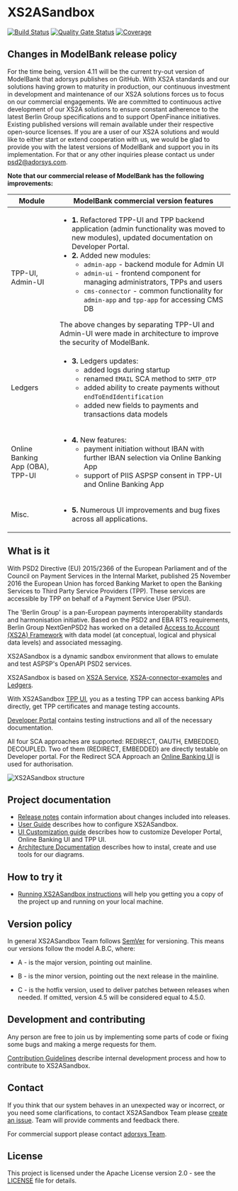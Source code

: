 # XS2ASandbox

[![Build Status](https://api.travis-ci.com/adorsys/XS2A-Sandbox.svg?branch=master)](https://travis-ci.com/adorsys/XS2A-Sandbox)
[![Quality Gate Status](https://sonarcloud.io/api/project_badges/measure?project=adorsys_XS2A-Sandbox&metric=alert_status)](https://sonarcloud.io/dashboard?id=adorsys_XS2A-Sandbox)
[![Coverage](https://sonarcloud.io/api/project_badges/measure?project=adorsys_XS2A-Sandbox&metric=coverage)](https://sonarcloud.io/dashboard?id=adorsys_XS2A-Sandbox)

## Changes in ModelBank release policy

For the time being, version 4.11 will be the current try-out version of ModelBank that adorsys publishes on GitHub.
With XS2A standards and our solutions having grown to maturity in production, our continuous investment in development
and maintenance of our XS2A solutions forces us to focus on our commercial engagements.
We are committed to continuous active development of our XS2A solutions to ensure constant adherence to the latest Berlin Group
specifications and to support OpenFinance initiatives.
Existing published versions will remain available under their respective open-source licenses.
If you are a user of our XS2A solutions and would like to either start or extend cooperation with us, we would be glad
to provide you with the latest versions of ModelBank and support you in its implementation.
For that or any other inquiries please contact us under psd2@adorsys.com.

**Note that our commercial release of ModelBank has the following improvements:**

| Module                           | ModelBank commercial version features                                                                                                                                                                                                                                                                                                                                                                                                                                                                                                                  |
| -------------------------------- | ------------------------------------------------------------------------------------------------------------------------------------------------------------------------------------------------------------------------------------------------------------------------------------------------------------------------------------------------------------------------------------------------------------------------------------------------------------------------------------------------------------------------------------------------------ |
| TPP-UI, Admin-UI                 | <ul><li> **1.** Refactored TPP-UI and TPP backend application (admin functionality was moved to new modules), updated documentation on Developer Portal.<li> **2.** Added new modules:<ul><li>`admin-app` - backend module for Admin UI <li>`admin-ui` - frontend component for managing administrators, TPPs and users<li>`cms-connector` - common functionality for `admin-app` and `tpp-app` for accessing CMS DB</li></ul></ul>The above changes by separating TPP-UI and Admin-UI were made in architecture to improve the security of ModelBank. |
| Ledgers                          | <ul><li>**3.** Ledgers updates:<ul><li>added logs during startup <li>renamed `EMAIL` SCA method to `SMTP_OTP` <li> added ability to create payments without `endToEndIdentification` <li> added new fields to payments and transactions data models</ul>                                                                                                                                                                                                                                                                                               |
| Online Banking App (OBA), TPP-UI | <ul><li>**4.** New features: <ul><li> payment initiation without IBAN with further IBAN selection via Online Banking App <li>support of PIIS ASPSP consent in TPP-UI and Online Banking App</ul></ul>                                                                                                                                                                                                                                                                                                                                                  |
| Misc.                            | <ul><li>**5.** Numerous UI improvements and bug fixes across all applications. </ul>                                                                                                                                                                                                                                                                                                                                                                                                                                                                   |

## What is it

With PSD2 Directive (EU) 2015/2366 of the European Parliament and of the Council on Payment Services in the Internal Market, published 25 November 2016
the European Union has forced Banking Market to open the Banking Services to Third Party Service Providers (TPP). These services are accessible by TPP on behalf of a Payment Service User (PSU).

The 'Berlin Group' is a pan-European payments interoperability standards and harmonisation initiative. Based on the PSD2 and EBA RTS requirements, Berlin Group NextGenPSD2 has worked on a detailed [Access to Account (XS2A) Framework](https://www.berlin-group.org/psd2-access-to-bank-accounts) with data model (at conceptual, logical and physical data levels) and associated messaging.

XS2ASandbox is a dynamic sandbox environment that allows to emulate and test ASPSP's OpenAPI PSD2 services.

XS2ASandbox is based on [XS2A Service](https://github.com/adorsys/xs2a), [XS2A-connector-examples](https://github.com/adorsys/xs2a-connector-examples) and [Ledgers](https://github.com/adorsys/ledgers).

With XS2ASandbox [TPP UI](https://github.com/adorsys/XS2A-Sandbox/tree/master/tpp-ui), you as a testing TPP can access banking APIs directly, get TPP certificates and manage testing accounts.

[Developer Portal](https://github.com/adorsys/XS2A-Sandbox/tree/master/developer-portal-ui) contains testing instructions and all of the necessary documentation.

All four SCA approaches are supported: REDIRECT, OAUTH, EMBEDDED, DECOUPLED. Two of them (REDIRECT, EMBEDDED) are directly testable on Developer portal. For the Redirect SCA Approach an [Online Banking UI](https://github.com/adorsys/XS2A-Sandbox/tree/master/oba-ui) is used for authorisation.

![XS2ASandbox structure](https://github.com/adorsys/XS2A-Sandbox/blob/master/XS2ASandbox.png)

## Project documentation

-   [Release notes](https://github.com/adorsys/XS2A-Sandbox/tree/master/docs/release_notes) contain information about changes included into releases.
-   [User Guide](https://github.com/adorsys/XS2A-Sandbox/tree/master/docs/user-guide.md) describes how to configure XS2ASandbox.
-   [UI Customization guide](https://github.com/adorsys/XS2A-Sandbox/blob/master/docs/customization_guide/UIs_customization_guide.md) describes how to customize Developer Portal, Online Banking UI and TPP UI.
-   [Architecture Documentation](https://github.com/adorsys/XS2A-Sandbox/blob/master/docs/arc42/README.adoc) describes how to instal, create and use tools for our diagrams.

## How to try it

-   [Running XS2ASandbox instructions](https://github.com/adorsys/XS2A-Sandbox/tree/master/docs/running-xs2asandbox.md) will help you getting you a copy of the project up and running on your local machine.

## Version policy

In general XS2ASandbox Team follows [SemVer](https://semver.org/) for versioning. This means our versions follow the model A.B.C, where:

-   A - is the major version, pointing out mainline.

-   B - is the minor version, pointing out the next release in the mainline.

-   C - is the hotfix version, used to deliver patches between releases when needed. If omitted, version 4.5 will be considered equal to 4.5.0.

## Development and contributing

Any person are free to join us by implementing some parts of code or fixing some bugs and making a merge requests for them.

[Contribution Guidelines](https://github.com/adorsys/XS2A-Sandbox/tree/master/docs/Contribution-Guidelines.md) describe internal development process and how to contribute to XS2ASandbox.

## Contact

If you think that our system behaves in an unexpected way or incorrect, or you need some clarifications, to contact XS2ASandbox Team please [create an issue](https://github.com/adorsys/XS2A-Sandbox/issues). Team will provide comments and feedback there.

For commercial support please contact [adorsys Team](https://adorsys-platform.de/solutions/).

## License

This project is licensed under the Apache License version 2.0 - see the [LICENSE](https://github.com/adorsys/XS2A-Sandbox/blob/master/LICENSE) file for details.
